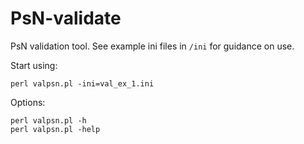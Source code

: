 PsN-validate
============

PsN validation tool. See example ini files in `/ini` for guidance on use.

Start using:

    perl valpsn.pl -ini=val_ex_1.ini
    
Options:
 
    perl valpsn.pl -h
    perl valpsn.pl -help

